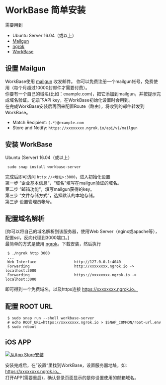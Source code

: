 # WorkBase 简单安装

需要用到
- Ubuntu Server 16.04（或以上）
- [Mailgun](https://mailgun.com)
- [ngrok](https://ngrok.com)
- [WorkBase](https://snapcraft.io/workbase-server)

## 设置 Mailgun

WorkBase使用 [mailgun](https://mailgun.com) 收发邮件。 你可以免费注册一个mailgun帐号，免费使用（每个月超过10000封邮件才需要付费）。  
你要有一个自己的域名(比如：example.com)，把它添加到mailgun，并按提示完成域名验证。记录下API key，在WorkBase初始化设置时会用到。  
在完成WorkBase安装后再回来配置Route（路由），将收到的邮件转发到 WorkBase。
- Match Recipient: `(.*)@example.com`
- Store and Notify: `https://xxxxxxxx.ngrok.io/api/v1/mailgun`

## 安装 WorkBase

Ubuntu (Server) 16.04（或以上）
```
 sudo snap install workbase-server
```
完成后即可访问 `http://<地址>:3000`，进入初始化设置  
第一步 ”企业基本信息“，“域名”填写在mailgun验证的域名。  
第二步 ”邮箱功能“，填写mailgun获得的key。  
第三步 ”文件存储方式“，选择默认的本地存储。  
第三步 设置管理员帐号。

## 配置域名解析

[你可以将自己的域名解析到该服务器，使用Web Server（nginx或apache等），配置ssl，反向代理到3000端口。]  
最简单的方式是使用 [ngrok](https://ngrok.com)。下载安装，然后执行
```
 $ ./ngrok http 3000
 ...
 Web Interface                 http://127.0.0.1:4040
 Forwarding                    http://xxxxxxxx.ngrok.io -> localhost:3000         
 Forwarding                    https://xxxxxxxx.ngrok.io -> localhost:3000 
```
即可得到一个免费域名，以及https连接 https://xxxxxxxx.ngrok.io。

## 配置 ROOT URL

```
 $ sudo snap run --shell workbase-server
 # echo ROOT_URL=https://xxxxxxxx.ngrok.io > $SNAP_COMMON/root-url.env
 $ sudo reboot
```

## iOS APP

[![从App Store安装](https://user-images.githubusercontent.com/551004/29770691-a2082ff4-8bc6-11e7-89a6-964cd405ea8e.png)](https://itunes.apple.com/app/workbase/id1447713624)

安装完成后，在”设置“里找到WorkBase，设置服务器地址，如: https://xxxxxxxx.ngrok.io。  
打开APP(需要重启)，确认登录页面显示的是你设置使用的邮箱域名。
